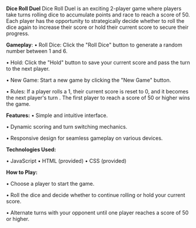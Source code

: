 **Dice Roll Duel**
Dice Roll Duel is an exciting 2-player game where players take turns rolling dice to accumulate points and race to reach a score of 50. Each player has the opportunity to strategically decide whether to roll the dice again to increase their score or hold their current score to secure their progress.

**Gameplay**:
•	Roll Dice:  Click the "Roll Dice" button to generate a random number between 1 and 6.

• Hold: Click the "Hold" button to save your current score and pass the turn to the next player.

•	New Game:  Start a new game by clicking the "New Game" button.

•	Rules: If a player rolls a 1, their current score is reset to 0, and it becomes the next player's turn . The first player to reach a score of 50 or higher wins the game.


**Features:**
•	Simple and intuitive interface.

•	Dynamic scoring and turn switching mechanics.

•	Responsive design for seamless gameplay on various devices.

**Technologies Used:**

•	JavaScript 
•	HTML (provided)
•	CSS (provided)

**How to Play:**

•	Choose a player to start the game.

•	Roll the dice and decide whether to continue rolling or hold your current score.

•	Alternate turns with your opponent until one player reaches a score of 50 or higher.
